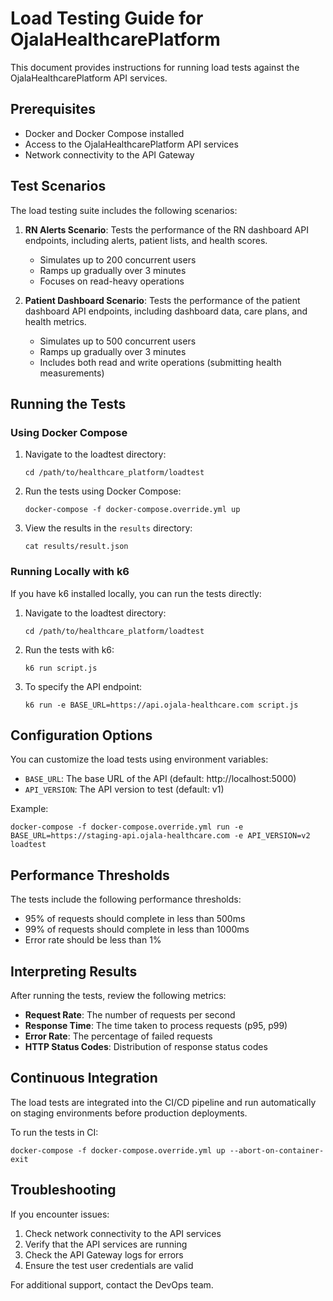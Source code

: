 # Load Testing Guide for OjalaHealthcarePlatform

This document provides instructions for running load tests against the OjalaHealthcarePlatform API services.

## Prerequisites

- Docker and Docker Compose installed
- Access to the OjalaHealthcarePlatform API services
- Network connectivity to the API Gateway

## Test Scenarios

The load testing suite includes the following scenarios:

1. **RN Alerts Scenario**: Tests the performance of the RN dashboard API endpoints, including alerts, patient lists, and health scores.
   - Simulates up to 200 concurrent users
   - Ramps up gradually over 3 minutes
   - Focuses on read-heavy operations

2. **Patient Dashboard Scenario**: Tests the performance of the patient dashboard API endpoints, including dashboard data, care plans, and health metrics.
   - Simulates up to 500 concurrent users
   - Ramps up gradually over 3 minutes
   - Includes both read and write operations (submitting health measurements)

## Running the Tests

### Using Docker Compose

1. Navigate to the loadtest directory:
   ```
   cd /path/to/healthcare_platform/loadtest
   ```

2. Run the tests using Docker Compose:
   ```
   docker-compose -f docker-compose.override.yml up
   ```

3. View the results in the `results` directory:
   ```
   cat results/result.json
   ```

### Running Locally with k6

If you have k6 installed locally, you can run the tests directly:

1. Navigate to the loadtest directory:
   ```
   cd /path/to/healthcare_platform/loadtest
   ```

2. Run the tests with k6:
   ```
   k6 run script.js
   ```

3. To specify the API endpoint:
   ```
   k6 run -e BASE_URL=https://api.ojala-healthcare.com script.js
   ```

## Configuration Options

You can customize the load tests using environment variables:

- `BASE_URL`: The base URL of the API (default: http://localhost:5000)
- `API_VERSION`: The API version to test (default: v1)

Example:
```
docker-compose -f docker-compose.override.yml run -e BASE_URL=https://staging-api.ojala-healthcare.com -e API_VERSION=v2 loadtest
```

## Performance Thresholds

The tests include the following performance thresholds:

- 95% of requests should complete in less than 500ms
- 99% of requests should complete in less than 1000ms
- Error rate should be less than 1%

## Interpreting Results

After running the tests, review the following metrics:

- **Request Rate**: The number of requests per second
- **Response Time**: The time taken to process requests (p95, p99)
- **Error Rate**: The percentage of failed requests
- **HTTP Status Codes**: Distribution of response status codes

## Continuous Integration

The load tests are integrated into the CI/CD pipeline and run automatically on staging environments before production deployments.

To run the tests in CI:
```
docker-compose -f docker-compose.override.yml up --abort-on-container-exit
```

## Troubleshooting

If you encounter issues:

1. Check network connectivity to the API services
2. Verify that the API services are running
3. Check the API Gateway logs for errors
4. Ensure the test user credentials are valid

For additional support, contact the DevOps team.
